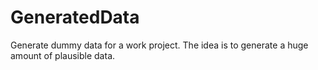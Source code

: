 # GeneratedData
Generate dummy data for a work project. The idea is to generate a huge amount of plausible data.
